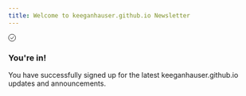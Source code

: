 ```yaml
---
title: Welcome to keeganhauser.github.io Newsletter 
---
```


<svg class="mt-20 w-24 h-24 text-green-600" xmlns="http://www.w3.org/2000/svg" width="15" height="15" viewBox="0 0 15 15"><path fill="none" stroke="currentColor" d="M4 7.5L7 10l4-5m-3.5 9.5a7 7 0 1 1 0-14a7 7 0 0 1 0 14Z"/></svg>

### You're in!

You have successfully signed up for the latest keeganhauser.github.io updates and announcements.